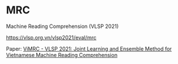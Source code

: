 # MRC
Machine Reading Comprehension (VLSP 2021)

https://vlsp.org.vn/vlsp2021/eval/mrc


Paper: [ViMRC - VLSP 2021: Joint Learning and Ensemble Method for Vietnamese Machine Reading Comprehension](https://github.com/phanxuanphucnd/MRC/blob/main/docs/ViMRC%20-%20VLSP%202021:%20Joint%20Learning%20and%20Ensemble%20Method%20for%20Vietnamese%20Machine%20Reading%20Comprehension.pdf)

